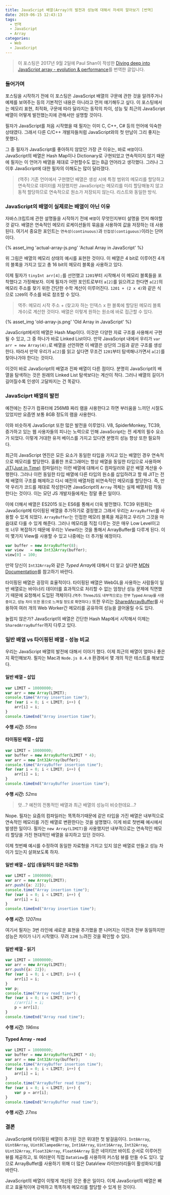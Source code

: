 ```yaml
---
title: JavaScript 배열(Array)의 발전과 성능에 대해서 자세히 알아보기 [번역]
date: 2019-06-15 12:43:13
tags:
  - 번역
  - JavaScript
  - Array
categories:
  - Web
  - JavaScript
---
```


> 이 포스팅은 2017년 9월 2일에 Paul Shan이 작성한 [Diving deep into JavaScript array - evolution & performance](http://voidcanvas.com/javascript-array-evolution-performance/)를 번역한 글입니다. 

### 들어가며
포스팅을 시작하기 전에 이 포스팅은 JavaScript 배열의 구문에 관한 것을 알려주거나 예제를 보여주는 등의 기본적인 내용은 아니라고 먼저 얘기해두고 싶다. 이 포스팅에서는 메모리 표현, 최적화, 구문에 따라 달라지는 동작의 차이, 성능 및 최근의 JavaScript 배열이 어떻게 발전했는지에 관해서만 설명할 것이다.

필자가 JavaScript를 처음 시작했을 때 필자는 이미 C, C++, C# 등의 언어에 익숙한 상태였다. 그래서 다른 C/C++ 개발자들처럼 JavaScript와의 첫 만남이 그리 좋지는 못했다.

그 중 필자가 JavaScript를 좋아하지 않았던 가장 큰 이유는, 바로 `배열`이다. JavaScript의 배열은 Hash Map이나 Dictionary로 구현되었고 연속적이지 않기 때문에 필자는 이 언어가 배열을 제대로 구현할수도 없는 B급 언어라고 생각했다. 그러나 그 이후 JavaScript에 대한 필자의 이해도는 많이 달라졌다.

> (역주) 기존 언어에서 구현했던 배열은 생성 시에 특정 범위의 메모리를 할당하고 연속적으로 데이터를 저장했지만 JavaScript는 메모리를 미리 할당해놓지 않고 동적 할당하므로 연속적으로 원소가 저장되지 않는다. 리스트와 동일한 방식.

### JavaScript의 배열이 실제로는 배열이 아닌 이유
자바스크립트에 관한 설명들을 시작하기 전에 `배열`이 무엇인지부터 설명을 먼저 해야할 것 같다.
배열은 연속적인 메모리 로케이션들의 묶음을 사용하여 값을 저장하는 데 사용된다. 여기서 중요한 포인트는 `연속성(continuous)`과 `인접성(contiguous)`이라는 단어이다.

{% asset_img 'actual-array-js.png' 'Actual Array in JavaScript' %}

위 그림은 배열의 메모리 상태의 예시를 표현한 것이다. 이 배열은 4 bit로 이루어진 4개의 블록을 가지고 있고 총 16 bit의 메모리 블록을 사용하고 있다.

이제 필자가 `tinyInt arr[4];`를 선언했고 `1201`부터 시작해서 이 메모리 블록들을 포착했다고 가정해보자. 이제 필자가 어떤 포인트로부터 `a[2]`를 읽으려고 한다면 `a[2]`의 메모리 주소를 찾기 위한 간단한 수학 계산이 이루어진다. `1201 + (2 x 4)`와 같은 식으로 `1209`의 주소를 바로 참조할 수 있다.

> 역주: 메모리 시작 주소 + (찾고자 하는 인덱스 x 한 블록에 할당된 메모리 블록 개수)로 계산한 것이다. 배열은 이렇게 원하는 원소에 바로 접근할 수 있다.

{% asset_img 'old-array-js.png' 'Old Array in JavaScript' %}

JavaScript에서의 배열은 Hash Map이다. 이것은 다양한 자료 구조를 사용해서 구현될 수 있고, 그 중 하나가 바로 Linked List이다. 만약 JavaScript 내에서 우리가 `var arr = new Array(4);`로 배열을 선언하면 이 배열은 상단의 그림과 같은 구조를 생성한다. 따라서 만약 우리가 `a[2]`를 읽고 싶다면 무조건 `1201`부터 탐색해나가면서 `a[2]`를 찾아나가야 한다는 것이다.

이것이 바로 JavaScript의 배열과 진짜 배열이 다른 점이다. 분명히 JavaScript의 배열을 탐색하는 것은 원래의 Linked List 탐색보다는 계산이 적다. 그러나 배열의 길이가 길어질수록 인생이 고달파지는 건 똑같다.


### JavaSciprt 배열의 발전
예전에는 친구가 컴퓨터에 256MB 짜리 램을 사용한다고 하면 부러움을 느끼던 시절도 있었지만 요즘엔 보통 8GB 정도의 램을 사용한다.

이와 비슷하게 JavaScript 또한 많은 발전을 이루었다. V8, SpiderMonkey, TC39, 증가하고 있는 웹 사용자들의 피나는 노력으로 인해 JavaScript는 전 세계의 필수 요소가 되었다. 이렇게 거대한 유저 베이스를 가지고 있다면 분명히 성능 향상 또한 필요하다.

최근의 JavaScript 엔진은 모든 요소가 동일한 타입을 가지고 있는 배열인 경우 연속적으로 메모리를 할당한다. 훌륭한 프로그래머는 항상 배열을 동일한 타입으로 사용하며 [JIT(Just in Time)](https://ko.wikipedia.org/wiki/JIT_%EC%BB%B4%ED%8C%8C%EC%9D%BC) 컴파일러는 이런 배열에 대해서 C 컴파일러와 같은 배열 계산을 수행한다.
그러나 이런 동일한 타입 배열에 다른 타입의 원소를 삽입하려고 할 때 JIT는 전체 배열의 구조를 해제하고 다시 예전의 배열처럼 비연속적인 메모리를 할당한다. 즉, 만약 우리가 코드를 제대로 작성한다면 JavaScript의 `Array` 객체는 실제 배열처럼 작동한다는 것이다. 이는 모던 JS 개발자들에게는 정말 좋은 일이다.

이에 더해서 배열은 ES2015 또는 ES6를 통해서 더욱 발전했다. TC39 위원회는 JavaScript에 타이핑된 배열을 추가하기로 결정했고 그래서 우리는 `ArrayBuffet`를 사용할 수 있게 되었다.
`ArrayBuffer`는 인접한 메모리 블록을 제공하고 우리가 그것을 마음대로 다룰 수 있게 해준다. 그러나 메모리를 직접 다루는 것은 매우 Low Level이고 또 너무 복잡하기 때문에 우리는 View라는 것을 통해서 ArrayBuffer를 다루게 된다. 이미 몇가지 View를 사용할 수 있고 나중에는 더 추가될 예정이다.

```js
var buffer = new ArrayBuffer(8);
var view   = new Int32Array(buffer);
view[0] = 100;
```

만약 당신이 `Int32Array`와 같은 *Typed Array*에 대해서 더 알고 싶다면 [MDN Documentation](https://developer.mozilla.org/en-US/docs/Web/JavaScript/Typed_arrays)를 참고하기 바란다.

타이핑된 배열은 굉장히 효율적이다. 타이핑된 배열은 WebGL을 사용하는 사람들이 일반 배열로는 바이너리 데이터를 효과적으로 처리할 수 없는 엄청난 성능 문제에 직면했기 때문에 요청해서 도입된 객체이다.<small>(역주: ThreeJS도 내부적으로는 전부 Typed Array를 사용 중이고, 성능 차이 또한 몸으로 느껴질 정도로 확연하다.)</small> 또한 우리는 [SharedArrayBuffer](https://developer.mozilla.org/en-US/docs/Web/JavaScript/Reference/Global_Objects/SharedArrayBuffer)를 사용하여 여러 개의 Web Worker간 메모리를 공유하여 성능을 끌어올릴 수도 있다.

놀랍지 않은가? JavaScript의 배열은 간단한 Hash Map에서 시작해서 이제는 `SharedArrayBuffer`까지 다루고 있다.

### 일반 배열 vs 타이핑된 배열 - 성능 비교
우리는 JavaScript 배열의 발전에 대해서 이야기 했다. 이제 최근의 배열이 얼마나 좋은지 확인해보자. 필자는 Mac과 `Node.js 8.4.0` 환경에서 몇 개의 작은 테스트를 해보았다.

#### 일반 배열 – 삽입

```js
var LIMIT = 10000000;
var arr = new Array(LIMIT);
console.time("Array insertion time");
for (var i = 0; i < LIMIT; i++) {
    arr[i] = i;
}
console.timeEnd("Array insertion time");
```

**수행 시간:** *55ms*

#### 타이핑된 배열 – 삽입

```js
var LIMIT = 10000000;
var buffer = new ArrayBuffer(LIMIT * 4);
var arr = new Int32Array(buffer);
console.time("ArrayBuffer insertion time");
for (var i = 0; i < LIMIT; i++) {
    arr[i] = i;
}
console.timeEnd("ArrayBuffer insertion time");
```

**수행 시간:** *52ms*

> 앗...? 예전의 전통적인 배열과 최근 배열의 성능이 비슷한데요...?

Nope. 필자는 요즘의 컴파일러는 똑똑하기때문에 같은 타입을 가진 배열은 내부적으로 연속적인 메모리를 가진 배열로 변환한다는 것을 설명했다. 이게 바로 첫번째 예시에서 발생한 일이다. 필자는 `new Array(LIMIT)`을 사용했지만 내부적으로는 연속적인 메모리 할당을 가진 현대적인 배열을 유지하고 있던 것이다.

이제 첫번째 예시를 수정하여 동일한 자료형을 가지고 있지 않은 배열로 만들고 성능 차이가 있는지 살펴보도록 하자.

#### 일반 배열 – 삽입 (동일하지 않은 자료형)

```js
var LIMIT = 10000000;
var arr = new Array(LIMIT);
arr.push({a: 22});
console.time("Array insertion time");
for (var i = 0; i < LIMIT; i++) {
    arr[i] = i;
}
console.timeEnd("Array insertion time");
```

**수행 시간:** *1207ms*

여기서 필자는 3번 라인에 새로운 표현을 추가했을 뿐 나머지는 이전과 전부 동일하지만 성능은 차이가 나기 시작했다. 무려 `22배` 느려진 것을 확인할 수 있다.

#### 일반 배열 - 읽기

```js
var LIMIT = 10000000;
var arr = new Array(LIMIT);
arr.push({a: 22});
for (var i = 0; i < LIMIT; i++) {
    arr[i] = i;
}
var p;
console.time("Array read time");
for (var i = 0; i < LIMIT; i++) {
    //arr[i] = i;
    p = arr[i];
}
console.timeEnd("Array read time");
```

**수행 시간:** *196ms*

#### Typed Array - read

```js
var LIMIT = 10000000;
var buffer = new ArrayBuffer(LIMIT * 4);
var arr = new Int32Array(buffer);
console.time("ArrayBuffer insertion time");
for (var i = 0; i < LIMIT; i++) {
    arr[i] = i;
}
console.time("ArrayBuffer read time");
for (var i = 0; i < LIMIT; i++) {
    var p = arr[i];
}
console.timeEnd("ArrayBuffer read time");
```

**수행 시간:** *27ms*

### 결론
JavaScript에 타이핑된 배열이 추가된 것은 위대한 첫 발걸음이다. `Int8Array`, `Uint8Array`, `Uint8ClampedArray`, `Int16Array`, `Uint16Array`, `Int32Array`, `Uint32Array`, `Float32Array`, `Float64Array` 등은 네이티브 바이트 순서로 이루어진 뷰를 제공하고, 또 여러분이 직접 `DataView`를 사용하여 커스텀 뷰를 만들 수도 있다. 앞으로 ArrayBuffet를 사용하기 위해 더 많은 DataView 라이브러리들이 활성화되기를 바란다.

JavaScript의 배열이 이렇게 개선된 것은 좋은 일이다. 이제 JavaScript의 배열은 빠르고 효율적이며 강력하고 똑똑하게 메모리를 할당할 수 있게 된 것이다.
